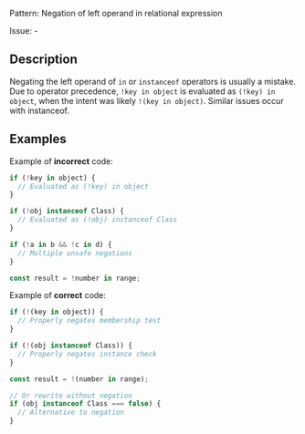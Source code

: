 Pattern: Negation of left operand in relational expression

Issue: -

## Description

Negating the left operand of `in` or `instanceof` operators is usually a mistake. Due to operator precedence, `!key in object` is evaluated as `(!key) in object`, when the intent was likely `!(key in object)`. Similar issues occur with instanceof.

## Examples

Example of **incorrect** code:
```javascript
if (!key in object) {
  // Evaluated as (!key) in object
}

if (!obj instanceof Class) {
  // Evaluated as (!obj) instanceof Class
}

if (!a in b && !c in d) {
  // Multiple unsafe negations
}

const result = !number in range;
```

Example of **correct** code:
```javascript
if (!(key in object)) {
  // Properly negates membership test
}

if (!(obj instanceof Class)) {
  // Properly negates instance check
}

const result = !(number in range);

// Or rewrite without negation
if (obj instanceof Class === false) {
  // Alternative to negation
}
```